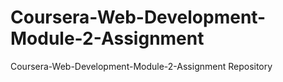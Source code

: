 # Coursera-Web-Development-Module-2-Assignment
Coursera-Web-Development-Module-2-Assignment Repository
